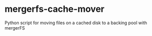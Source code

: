 # mergerfs-cache-mover
Python script for moving files on a cached disk to a backing pool with mergerFS

